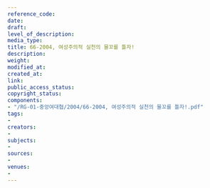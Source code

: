 ```yaml
---
reference_code: 
date: 
draft: 
level_of_description: 
media_type: 
title: 66-2004, 여성주의적 실천의 물꼬를 틀자!
description: 
weight: 
modified_at: 
created_at: 
link: 
public_access_status: 
copyright_status: 
components:
- "/RG-01-중앙여대협/2004/66-2004, 여성주의적 실천의 물꼬를 틀자!.pdf"
tags:
- 
creators:
- 
subjects:
- 
sources:
- 
venues:
- 
---
```

